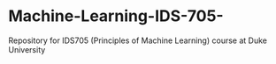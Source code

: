 # Machine-Learning-IDS-705-
Repository for IDS705 (Principles of Machine Learning) course at Duke University
